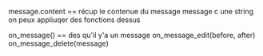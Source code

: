 
message.content == récup le contenue du message 
message c une string on peux appliuqer des fonctions dessus 

on_message() == des qu'il y'a un message
on_message_edit(before, after)
on_message_delete(message)